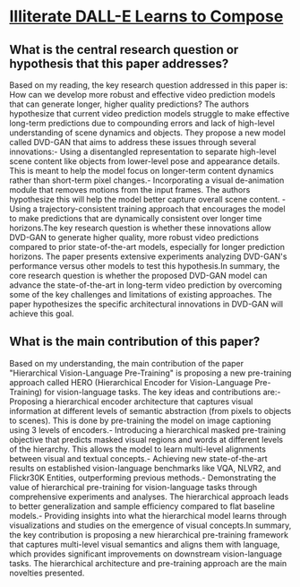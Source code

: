 # [Illiterate DALL-E Learns to Compose](https://arxiv.org/abs/2110.11405v3)

## What is the central research question or hypothesis that this paper addresses?

Based on my reading, the key research question addressed in this paper is: How can we develop more robust and effective video prediction models that can generate longer, higher quality predictions? The authors hypothesize that current video prediction models struggle to make effective long-term predictions due to compounding errors and lack of high-level understanding of scene dynamics and objects. They propose a new model called DVD-GAN that aims to address these issues through several innovations:- Using a disentangled representation to separate high-level scene content like objects from lower-level pose and appearance details. This is meant to help the model focus on longer-term content dynamics rather than short-term pixel changes.- Incorporating a visual de-animation module that removes motions from the input frames. The authors hypothesize this will help the model better capture overall scene content. - Using a trajectory-consistent training approach that encourages the model to make predictions that are dynamically consistent over longer time horizons.The key research question is whether these innovations allow DVD-GAN to generate higher quality, more robust video predictions compared to prior state-of-the-art models, especially for longer prediction horizons. The paper presents extensive experiments analyzing DVD-GAN's performance versus other models to test this hypothesis.In summary, the core research question is whether the proposed DVD-GAN model can advance the state-of-the-art in long-term video prediction by overcoming some of the key challenges and limitations of existing approaches. The paper hypothesizes the specific architectural innovations in DVD-GAN will achieve this goal.


## What is the main contribution of this paper?

Based on my understanding, the main contribution of the paper "Hierarchical Vision-Language Pre-Training" is proposing a new pre-training approach called HERO (Hierarchical Encoder for Vision-Language Pre-Training) for vision-language tasks. The key ideas and contributions are:- Proposing a hierarchical encoder architecture that captures visual information at different levels of semantic abstraction (from pixels to objects to scenes). This is done by pre-training the model on image captioning using 3 levels of encoders.- Introducing a hierarchical masked pre-training objective that predicts masked visual regions and words at different levels of the hierarchy. This allows the model to learn multi-level alignments between visual and textual concepts.- Achieving new state-of-the-art results on established vision-language benchmarks like VQA, NLVR2, and Flickr30K Entities, outperforming previous methods.- Demonstrating the value of hierarchical pre-training for vision-language tasks through comprehensive experiments and analyses. The hierarchical approach leads to better generalization and sample efficiency compared to flat baseline models.- Providing insights into what the hierarchical model learns through visualizations and studies on the emergence of visual concepts.In summary, the key contribution is proposing a new hierarchical pre-training framework that captures multi-level visual semantics and aligns them with language, which provides significant improvements on downstream vision-language tasks. The hierarchical architecture and pre-training approach are the main novelties presented.
